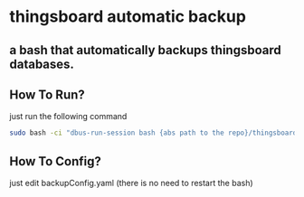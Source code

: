 # thingsboard automatic backup
## a bash that automatically backups thingsboard databases.


## How To Run?
just run the following command

```bash
sudo bash -ci "dbus-run-session bash {abs path to the repo}/thingsboard_automatic_backup/backup.bash"
```
## How To Config?
just edit backupConfig.yaml (there is no need to restart the bash)